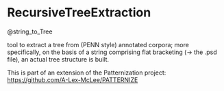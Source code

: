 # RecursiveTreeExtraction

@string_to_Tree 

tool to extract a tree from (PENN style) annotated corpora; 
more specifically, on the basis of a string comprising flat bracketing (-> the .psd file), an actual tree structure is built.

This is part of an extension of the Patternization project:   
https://github.com/A-Lex-McLee/PATTERNIZE  
